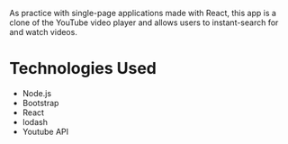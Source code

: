 As practice with single-page applications made with React, this app is a clone of the YouTube video player and allows users to instant-search for and watch videos.

<h1>Technologies Used </h1>
<ul> 
  <li>Node.js </li>
  <li> Bootstrap </li>
  <li>React </li>
  <li>lodash </li>
  <li>Youtube API </li>
</ul>
